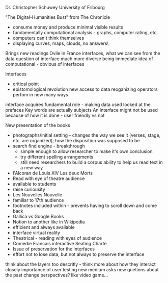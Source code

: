 Dr. Christopher Schuwey 
University of Fribourg 

"The Digital-Humanities Bust" from The Chronicle
* consume money and produce minimal visible results
* fundamentally computational analysis - graphs, computer rating, etc. 
* computers can't think themselves
* displaying curves, maps, clouds, no answers\

Brings new readings
Ovile in France
interfaces, what we can see from the data
question of interface much more diverse
being immediate idea of computational - obvious of interfaces

Interfaces 
* critical point
* epistomological revolution
new access to data
reoganizing operators
perfom in new many ways

interface acquires fundamental role - making data used
looked at the prefaces
Key words are actually subjects
An interface might not be used because of how it is done - user friendly vs not

New presentation of the books
* photographs/initial setting - changes the way we see it (verses, stage, etc. are organized); how the disposition was supposed to be 
* search find engine - breakthrough 
  * simple enough to allow researcher to make it's own conclusion
  * try different spelling arrangements 
  * still need researchers to build a corpus 
 ability to help us read text in a new way
 * l'Alcoran de Louis XIV Les deux Morts
 * Read with eye of theatre audience
 * available to students
 * raise curiousity 
 * Les Nouvelles Nouvelle
 * familiar to 17th audience
 * footnotes included within - prevents having to scroll down and come back 
 * Gallica vs Google Books
 * Notion to another like in Wikipedia
 * efficient and always available
 * interface virtual reality 
 * Theatrical - reading with eyes of audience
 * Comedie Francais interactive Seating Charte
 * Issue of preservation for the interfaces
 * effort not to lose data, but not always to preserve the interface
 
think about the layers too descritly - think more about how they interact closely
importance of user testing
new medium asks new quetions about the past
change perspectives? like video game...

